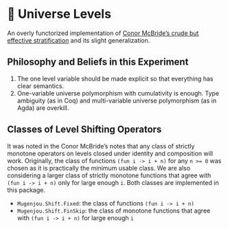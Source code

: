 # 🌌 Universe Levels

An overly functorized implementation of [Conor McBride’s crude but effective stratification](https://personal.cis.strath.ac.uk/conor.mcbride/Crude.pdf) and its slight generalization.

## Philosophy and Beliefs in this Experiment

1. The one level variable should be made explicit so that everything has clear semantics.
2. One-variable universe polymorphism with cumulativity is enough. Type ambiguity (as in Coq) and multi-variable universe polymorphism (as in Agda) are overkill.

## Classes of Level Shifting Operators

It was noted in the Conor McBride’s notes that any class of strictly monotone operators on levels closed under identity and composition will work. Originally, the class of functions `(fun i -> i + n)` for any `n >= 0` was chosen as it is practically the minimum usable class. We are also considering a larger class of strictly monotone functions that agree with `(fun i -> i + n)` only for large enough `i`. Both classes are implemented in this package.

- `Mugenjou.Shift.Fixed`: the class of functions `(fun i -> i + n)`
- `Mugenjou.Shift.FinSkip`: the class of monotone functions that agree with `(fun i -> i + n)` for large enough `i`
